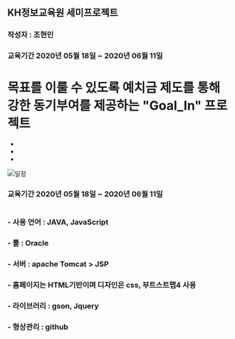 ## KH정보교육원 세미프로젝트
### 작성자 : 조현민
### 교육기간 2020년 05월 18일 ~ 2020년 06월 11일

#

# 목표를 이룰 수 있도록 예치금 제도를 통해 강한 동기부여를 제공하는 "Goal_In" 프로젝트
 
- 
- 
- 

![일정](https://user-images.githubusercontent.com/66407414/85925379-09306c00-b8d3-11ea-8b89-455fad643913.PNG)

### 교육기간 2020년 05월 18일 ~ 2020년 06월 11일

#


### - 사용 언어 : JAVA, JavaScript
### - 툴 : Oracle
### - 서버 : apache Tomcat > JSP
### - 홈페이지는 HTML기반이며 디자인은 css, 부트스트랩4 사용
### - 라이브러리 : gson, Jquery
### - 형상관리 : github
